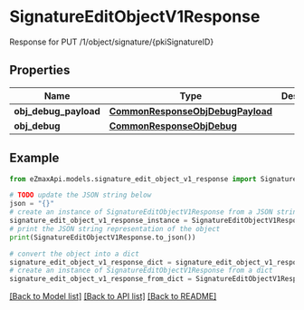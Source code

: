# SignatureEditObjectV1Response

Response for PUT /1/object/signature/{pkiSignatureID}

## Properties

Name | Type | Description | Notes
------------ | ------------- | ------------- | -------------
**obj_debug_payload** | [**CommonResponseObjDebugPayload**](CommonResponseObjDebugPayload.md) |  | 
**obj_debug** | [**CommonResponseObjDebug**](CommonResponseObjDebug.md) |  | [optional] 

## Example

```python
from eZmaxApi.models.signature_edit_object_v1_response import SignatureEditObjectV1Response

# TODO update the JSON string below
json = "{}"
# create an instance of SignatureEditObjectV1Response from a JSON string
signature_edit_object_v1_response_instance = SignatureEditObjectV1Response.from_json(json)
# print the JSON string representation of the object
print(SignatureEditObjectV1Response.to_json())

# convert the object into a dict
signature_edit_object_v1_response_dict = signature_edit_object_v1_response_instance.to_dict()
# create an instance of SignatureEditObjectV1Response from a dict
signature_edit_object_v1_response_from_dict = SignatureEditObjectV1Response.from_dict(signature_edit_object_v1_response_dict)
```
[[Back to Model list]](../README.md#documentation-for-models) [[Back to API list]](../README.md#documentation-for-api-endpoints) [[Back to README]](../README.md)


